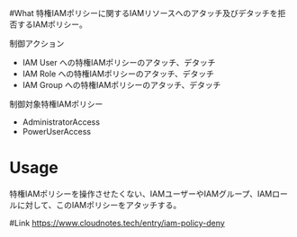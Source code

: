 #What 
特権IAMポリシーに関するIAMリソースへのアタッチ及びデタッチを拒否するIAMポリシー。

制御アクション
* IAM User への特権IAMポリシーのアタッチ、デタッチ
* IAM Role への特権IAMポリシーのアタッチ、デタッチ
* IAM Group への特権IAMポリシーのアタッチ、デタッチ

制御対象特権IAMポリシー
* AdministratorAccess
* PowerUserAccess
 
# Usage
特権IAMポリシーを操作させたくない、IAMユーザーやIAMグループ、IAMロールに対して、このIAMポリシーをアタッチする。

#Link
https://www.cloudnotes.tech/entry/iam-policy-deny
